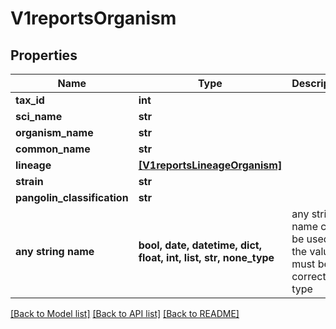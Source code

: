 # V1reportsOrganism


## Properties
Name | Type | Description | Notes
------------ | ------------- | ------------- | -------------
**tax_id** | **int** |  | [optional] 
**sci_name** | **str** |  | [optional] 
**organism_name** | **str** |  | [optional] 
**common_name** | **str** |  | [optional] 
**lineage** | [**[V1reportsLineageOrganism]**](V1reportsLineageOrganism.md) |  | [optional] 
**strain** | **str** |  | [optional] 
**pangolin_classification** | **str** |  | [optional] 
**any string name** | **bool, date, datetime, dict, float, int, list, str, none_type** | any string name can be used but the value must be the correct type | [optional]

[[Back to Model list]](../README.md#documentation-for-models) [[Back to API list]](../README.md#documentation-for-api-endpoints) [[Back to README]](../README.md)


